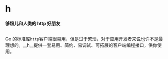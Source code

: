 # h
__够粉儿和人类的 http 好朋友__

##
Go 的标准库`http`客户端很易用，但是过于繁琐，对于应用开发者来说也许不是最理想的。__h__提供一套易用、简约、易调试、可拓展的客户端编程接口，供你使用。
